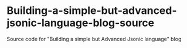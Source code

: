 # Building-a-simple-but-advanced-jsonic-language-blog-source

Source code for "Building a simple but Advanced Jsonic language" blog
